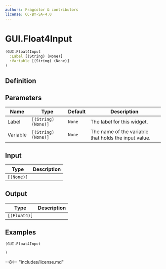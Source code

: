 ```yaml
---
authors: Fragcolor & contributors
license: CC-BY-SA-4.0
---
```



# GUI.Float4Input

```clojure
(GUI.Float4Input
  :Label [(String) (None)]
  :Variable [(String) (None)]
)
```


## Definition




## Parameters

| Name | Type | Default | Description |
|------|------|---------|-------------|
| Label | `[(String) (None)]` | `None` | The label for this widget. |
| Variable | `[(String) (None)]` | `None` | The name of the variable that holds the input value. |


## Input

| Type | Description |
|------|-------------|
| `[(None)]` |  |


## Output

| Type | Description |
|------|-------------|
| `[(Float4)]` |  |


## Examples

```clojure
(GUI.Float4Input

)
```


--8<-- "includes/license.md"
